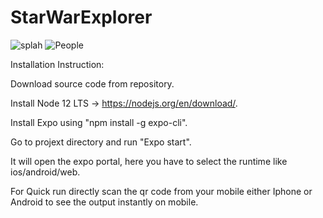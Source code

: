 # StarWarExplorer
![splah](https://user-images.githubusercontent.com/86555484/157870625-6e88cf64-be98-4ed9-8ec9-9066b6cb22be.png)
![People](https://user-images.githubusercontent.com/86555484/157873010-fc867b39-cf3a-4e90-bde2-155bc705709e.png)




Installation Instruction:

Download source code from repository.

Install Node 12 LTS  -> https://nodejs.org/en/download/.

Install Expo using "npm install -g expo-cli".

Go to projext directory and run "Expo start".

It will open the expo portal, here you have to select the runtime like ios/android/web.

For Quick run directly scan the qr code from your mobile either Iphone or Android to see the output instantly on mobile.



